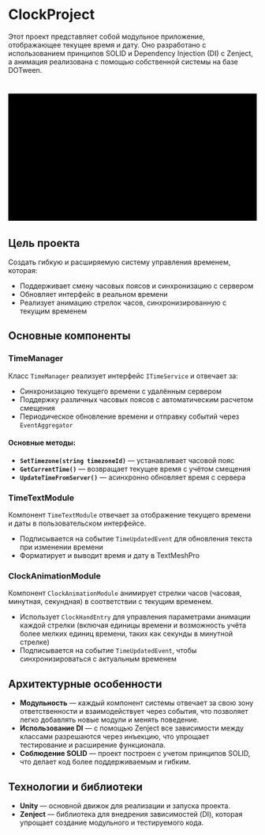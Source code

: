 # ClockProject

Этот проект представляет собой модульное приложение, отображающее текущее время и дату. Оно разработано с использованием принципов SOLID и Dependency Injection (DI) с   Zenject, а анимация реализована с помощью собственной системы на базе DOTween.

# 
![](ClockPreview.gif)

## Цель проекта

Создать гибкую и расширяемую систему управления временем, которая:
- Поддерживает смену часовых поясов и синхронизацию с сервером
- Обновляет интерфейс в реальном времени
- Реализует анимацию стрелок часов, синхронизированную с текущим временем

## Основные компоненты

### TimeManager
Класс `TimeManager` реализует интерфейс `ITimeService` и отвечает за:
- Синхронизацию текущего времени с удалённым сервером
- Поддержку различных часовых поясов с автоматическим расчетом смещения
- Периодическое обновление времени и отправку событий через `EventAggregator`

#### Основные методы:
- **`SetTimezone(string timezoneId)`** — устанавливает часовой пояс
- **`GetCurrentTime()`** — возвращает текущее время с учётом смещения
- **`UpdateTimeFromServer()`** — асинхронно обновляет время с сервера

### TimeTextModule
Компонент `TimeTextModule` отвечает за отображение текущего времени и даты в пользовательском интерфейсе.
- Подписывается на событие `TimeUpdatedEvent` для обновления текста при изменении времени
- Форматирует и выводит время и дату в TextMeshPro

### ClockAnimationModule
Компонент `ClockAnimationModule` анимирует стрелки часов (часовая, минутная, секундная) в соответствии с текущим временем.
- Использует `ClockHandEntry` для управления параметрами анимации каждой стрелки (включая единицы времени и возможность учёта более мелких единиц времени, таких как секунды в минутной стрелке)
- Подписывается на событие `TimeUpdatedEvent`, чтобы синхронизироваться с актуальным временем

## Архитектурные особенности

- **Модульность** — каждый компонент системы отвечает за свою зону ответственности и взаимодействует через события, что позволяет легко добавлять новые модули и менять поведение.
- **Использование DI** — с помощью Zenject все зависимости между классами разрешаются через инъекцию, что упрощает тестирование и расширение функционала.
- **Соблюдение SOLID** — проект построен с учетом принципов SOLID, что делает код более поддерживаемым и гибким.

## Технологии и библиотеки

- **Unity** — основной движок для реализации и запуска проекта.
- **Zenject** — библиотека для внедрения зависимостей (DI), которая упрощает создание модульного и тестируемого кода.
